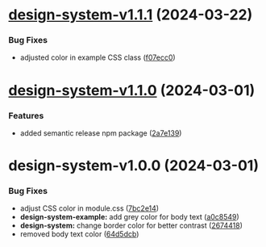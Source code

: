 # [design-system-v1.1.1](https://github.com/vale-c/semantic-release-monorepo/compare/1.1.0...1.1.1) (2024-03-22)


### Bug Fixes

* adjusted color in example CSS class ([f07ecc0](https://github.com/vale-c/semantic-release-monorepo/commit/f07ecc0f52e8e8435edab959d03d849b56f258aa))

# [design-system-v1.1.0](https://github.com/vale-c/semantic-release-monorepo/compare/1.0.0...1.1.0) (2024-03-01)


### Features

* added semantic release npm package ([2a7e139](https://github.com/vale-c/semantic-release-monorepo/commit/2a7e139ff1c87e4e80695d641795034801522c33))

# design-system-v1.0.0 (2024-03-01)


### Bug Fixes

* adjust CSS color in module.css ([7bc2e14](https://github.com/vale-c/semantic-release-monorepo/commit/7bc2e14b313829adf4d39fc57e4c4be154e665d0))
* **design-system-example:** add grey color for body text ([a0c8549](https://github.com/vale-c/semantic-release-monorepo/commit/a0c8549f8be7f52bbe055ab24372abe116d0be27))
* **design-system:** change border color for better contrast ([2674418](https://github.com/vale-c/semantic-release-monorepo/commit/26744187a6cec510fd03fd152d430b171488ef26))
* removed body text color ([64d5dcb](https://github.com/vale-c/semantic-release-monorepo/commit/64d5dcb92f0b1d7e3452dada81f906f1456c67d3))

